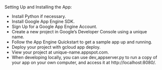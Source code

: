 Setting Up and Installing the App:

- Install Python if necessary.
- Install Google App Engine SDK.
- Sign Up for a Google App Engine Account.
- Create a new project in Google’s Developer Console using a unique name.
- Follow the App Engine Quickstart to get a sample app up and running.
- Deploy your project with gcloud app deploy.
- View your project at unique-name.appspot.com.
- When developing locally, you can use dev_appserver.py to run a copy of your app on your own computer, and access it at http://localhost:8080/.